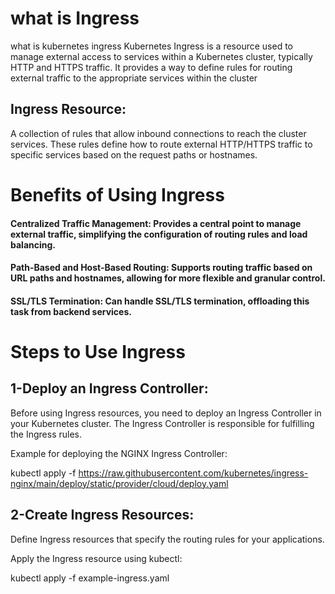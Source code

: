  # what is Ingress
 what is kubernetes ingress
Kubernetes Ingress is a resource used to manage external access to services within a Kubernetes cluster, typically HTTP and HTTPS traffic. It provides a way to define rules for routing external traffic to the appropriate services within the cluster
## Ingress Resource:
A collection of rules that allow inbound connections to reach the cluster services. These rules define how to route external HTTP/HTTPS traffic to specific services based on the request paths or hostnames.

# Benefits of Using Ingress
#### Centralized Traffic Management: Provides a central point to manage external traffic, simplifying the configuration of routing rules and load balancing. 
#### Path-Based and Host-Based Routing: Supports routing traffic based on URL paths and hostnames, allowing for more flexible and granular control.  
#### SSL/TLS Termination: Can handle SSL/TLS termination, offloading this task from backend services. 
# Steps to Use Ingress
## 1-Deploy an Ingress Controller:
Before using Ingress resources, you need to deploy an Ingress Controller in your Kubernetes cluster. The Ingress Controller is responsible for fulfilling the Ingress rules.

Example for deploying the NGINX Ingress Controller:

kubectl apply -f https://raw.githubusercontent.com/kubernetes/ingress-nginx/main/deploy/static/provider/cloud/deploy.yaml
## 2-Create Ingress Resources:

Define Ingress resources that specify the routing rules for your applications.

Apply the Ingress resource using kubectl:

kubectl apply -f example-ingress.yaml








